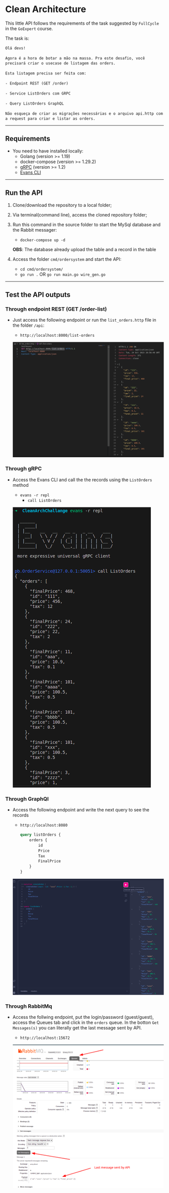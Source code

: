 # Clean Architecture 

This little API follows the requirements of the task suggested by `FullCycle` in the `GoExpert` course.

The task is:

```
Olá devs!

Agora é a hora de botar a mão na massa. Pra este desafio, você precisará criar o usecase de listagem das orders.

Esta listagem precisa ser feita com:

- Endpoint REST (GET /order)

- Service ListOrders com GRPC

- Query ListOrders GraphQL

Não esqueça de criar as migrações necessárias e o arquivo api.http com a request para criar e listar as orders.
```

---

## Requirements
* You need to have installed locally:
  * Golang (version >= 1.19)
  * docker-compose (version >= 1.29.2)
  * [gRPC](https://grpc.io/docs/languages/go/quickstart/) (version >= 1.2)
  * [Evans CLI](https://github.com/ktr0731/evans) 
---


## Run the API

1) Clone/download the repository to a local folder;

2) Via terminal(command line), access the cloned repository folder;

3) Run this command in the source folder to start the MySql database and the Rabbit messager:
    * ``` docker-compose up -d ```

    **OBS**: The database already upload the table and a record in the table 

4) Access the folder `cmd/ordersystem` and start the API:
    * ``` cd cmd/ordersystem/ ```
    * ``` go run . ``` OR ``` go run main.go wire_gen.go ```

---

## Test the API outputs

### Through endpoint REST (GET /order-list)
* Just access the following endpoint or run the `list_orders.http` file in the folder `/api`:
    * ``` http://localhost:8000/list-orders ```

    ![Alt text](image-2.png)

### Through gRPC
* Access the Evans CLI and call the  the records using the `ListOrders` method
    * ``` evans -r repl ``` 
        * ``` call ListOrders ``` 

    ![Alt text](image.png)

### Through GraphQl
* Access the following endpoint and write the next query to see the records
    * ``` http://localhost:8080 ```
        ```graphql
        query listOrders {
            orders {
                id
                Price
                Tax
                FinalPrice
            }
        }
        ```

    ![Alt text](image-1.png)

### Through RabbitMq
* Access the follwing endpoint, put the login/password (guest/guest), access the Queues tab and click in the `orders` queue. In the botton `Get Messages(s)` you can literally get the last message sent by API.
    * ``` http://localhost:15672 ```

    ![Alt text](image-3.png)
